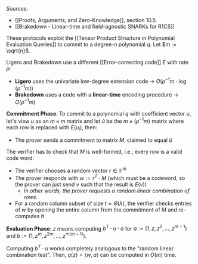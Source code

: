 *Sources:*
- [[Proofs, Arguments, and Zero-Knowledge]], section 10.5
- [[Brakedown - Linear-time and field-agnostic SNARKs for R1CS]]

These protocols exploit the [[Tensor Product Structure in Polynomial Evaluation Queries]] to commit to a degree-$n$ polynomial $q$. Let $m := \sqrt{n}$.

Ligero and Brakedown use a different [[Error-correcting code]] $E$ with rate $\rho$:
- **Ligero** uses the univariate low-degree extension code -> $O(\rho^{-1} m \cdot \log(\rho^{-1} m))$
- **Brakedown** uses a code with a **linear-time** encoding procedure -> $O(\rho^{-1} m)$

**Commitment Phase**:
To commit to a polynomial $q$ with coefficient vector $u$, let's view $u$ as an $m \times m$ matrix and let $\hat{u}$ be the $m \times (\rho^{-1} m)$ matrix where each row is replaced with $E(u_i)$, then:
- The prover sends a commitment to matrix $M$, claimed to equal $\hat{u}$

The verifier has to check that $M$ is well-formed, i.e., every row is a valid code word: 
- The verifier chooses a random vector $r \in \mathbb{F}^m$
- The prover responds with $w := r^T \cdot M$ (which must be a codeword, so the prover can just send $v$ such that the result is $E(v)$)
	- *In other words, the prover requests a random linear combination of rows.*
- For a random column subset of size $t = \Theta(\lambda)$, the verifier checks entries of $w$ by opening the entire column from the commitment of $M$ and re-computes it

**Evaluation Phase**:
 $z$ means computing $b^T \cdot u \cdot a$ for $a := (1, z, z^2, ..., z^{m - 1})$ and $b := (1, z^m, z^{2m}, ..., z^{m (m - 1)})$.

Computing $b^T \cdot u$ works completely analogous to the "random linear combination test". Then, $q(z) = \langle w, a \rangle$ can be computed in $O(m)$ time.
